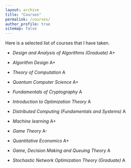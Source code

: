 ```yaml
---
layout: archive
title: "Courses"
permalink: /courses/
author_profile: true
sitemap: false
---
```


Here is a selected list of courses that I have taken. 

+ *Design and Analysis of Algorithms (Graduate)*  A+

+ *Algorithm Design*  A+

+ *Theory of Computation*  A

+ *Quantum Computer Science*  A+

+ *Fundamentals of Cryptography* A

+ *Introduction to Optimization Theory*  A

+ *Distributed Computing (Fundamentals and Systems)*  A

+ *Machine learning* A+

+ *Game Theory* A-

+ *Quantitative Economics* A+

+ *Game, Decision Making and Queuing Theory*  A

+ *Stochastic Network Optimization Theory (Graduate)* A
